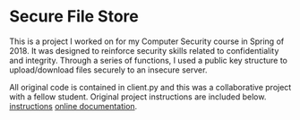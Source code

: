 Secure File Store
===============================================
This is a project I worked on for my Computer Security course in Spring of 2018. It was designed to reinforce security skills related to confidentiality and integrity. Through a series of functions, I used a public key structure to upload/download files securely to an insecure server.

All original code is contained in client.py and this was a collaborative project with a fellow student. Original project instructions are included below.
[instructions](http://inst.eecs.berkeley.edu/~cs161/sp18/projects/2/project2-problems.pdf)
[online documentation](http://inst.eecs.berkeley.edu/~cs161/sp18/projects/2/docs/gettingstarted.html).
